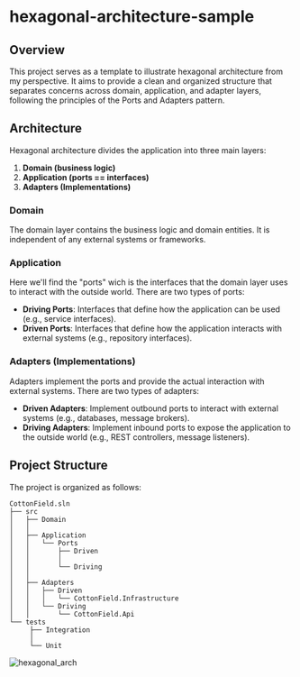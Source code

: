 # hexagonal-architecture-sample

## Overview
This project serves as a template to illustrate hexagonal architecture from my perspective. It aims to provide a clean and organized structure that separates concerns across domain, application, and adapter layers, following the principles of the Ports and Adapters pattern.

## Architecture
Hexagonal architecture divides the application into three main layers:

1. **Domain (business logic)**
2. **Application (ports == interfaces)**
3. **Adapters (Implementations)**

### Domain
The domain layer contains the business logic and domain entities. It is independent of any external systems or frameworks.

### Application
Here we'll find the "ports" wich is the interfaces that the domain layer uses to interact with the outside world. There are two types of ports:
- **Driving Ports**: Interfaces that define how the application can be used (e.g., service interfaces).
- **Driven Ports**: Interfaces that define how the application interacts with external systems (e.g., repository interfaces).

### Adapters (Implementations)
Adapters implement the ports and provide the actual interaction with external systems. There are two types of adapters:
- **Driven Adapters**: Implement outbound ports to interact with external systems (e.g., databases, message brokers).
- **Driving Adapters**: Implement inbound ports to expose the application to the outside world (e.g., REST controllers, message listeners).

## Project Structure
The project is organized as follows:

```
CottonField.sln
├── src
│   ├── Domain
│   │
│   ├── Application
│   │   └── Ports
│   │       ├── Driven
│   │       │
│   │       └── Driving
│   │   
│   ├── Adapters
│   │   ├── Driven
│   │   │   └── CottonField.Infrastructure
│   │   └── Driving
│   │       └── CottonField.Api
└── tests
     ├── Integration
     │
     └── Unit
```

![hexagonal_arch](https://github.com/user-attachments/assets/0fa207fb-4be0-4ada-ae52-e8f6ce104bef)